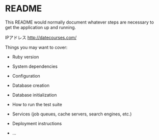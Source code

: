 # README

This README would normally document whatever steps are necessary to get the
application up and running.

IPアドレス
http://datecourses.com/

Things you may want to cover:

* Ruby version

* System dependencies

* Configuration

* Database creation

* Database initialization

* How to run the test suite

* Services (job queues, cache servers, search engines, etc.)

* Deployment instructions

* ...
